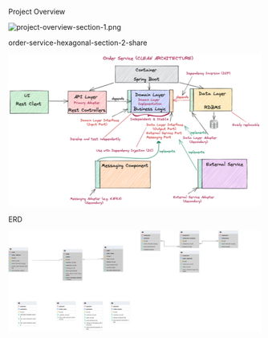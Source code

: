Project Overview

![project-overview-section-1.png](images%2Fproject-overview-section-1.png)

order-service-hexagonal-section-2-share

![order-service-hexagonal-section-2-share.png](images%2Forder-service-hexagonal-section-2-share.png)

ERD

![ERD.png](images%2FERD.png)
